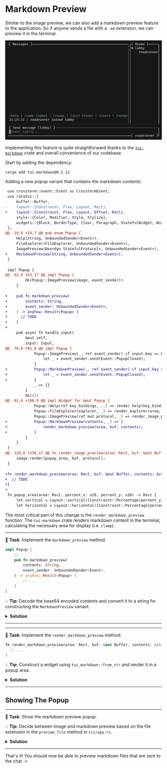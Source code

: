 # Markdown Preview

Similar to the image preview, we can also add a markdown preview feature to the application. So if anyone sends a file with a `.md` extension, we can preview it in the terminal.

![markdown preview](images/markdown_preview.gif)

Implementing this feature is quite straightforward thanks to the [`tui-markdown`](https://github.com/joshka/tui-markdown) crate and overall convenience of our codebase.

Start by adding the dependency:

```sh
cargo add tui-markdown@0.2.12
```

Adding a new popup variant that contains the markdown contents:

```diff
 use crossterm::event::Event as CrosstermEvent;
 use ratatui::{
     buffer::Buffer,
-    layout::{Constraint, Flex, Layout, Rect},
+    layout::{Constraint, Flex, Layout, Offset, Rect},
     style::{Color, Modifier, Style, Stylize},
     widgets::{Block, BorderType, Clear, Paragraph, StatefulWidget, Widget, Wrap},
 };
@@ -19,6 +19,7 @@ pub enum Popup {
     Help(String, UnboundedSender<Event>),
     FileExplorer(FileExplorer, UnboundedSender<Event>),
     ImagePreview(Box<dyn StatefulProtocol>, UnboundedSender<Event>),
+    MarkdownPreview(String, UnboundedSender<Event>),
 }

 impl Popup {
@@ -52,6 +53,17 @@ impl Popup {
         Ok(Popup::ImagePreview(image, event_sender))
     }

+    pub fn markdown_preview(
+        contents: String,
+        event_sender: UnboundedSender<Event>,
+    ) -> anyhow::Result<Popup> {
+      // TODO
+    }
+
     pub async fn handle_input(
         &mut self,
         input: Input,
@@ -79,6 +91,9 @@ impl Popup {
             Popup::ImagePreview(_, ref event_sender) if input.key == Key::Esc => {
                 let _ = event_sender.send(Event::PopupClosed);
             }
+            Popup::MarkdownPreview(_, ref event_sender) if input.key == Key::Esc => {
+                let _ = event_sender.send(Event::PopupClosed);
+            }
             _ => {}
         }
         Ok(())
@@ -91,6 +106,9 @@ impl Widget for &mut Popup {
             Popup::Help(ref key_bindings, ..) => render_help(key_bindings, area, buf),
             Popup::FileExplorer(explorer, _) => render_explorer(area, buf, explorer),
             Popup::ImagePreview(ref mut protocol, _) => render_image_preview(area, buf, protocol),
+            Popup::MarkdownPreview(contents, _) => {
+                render_markdown_preview(area, buf, contents);
+            }
         }
     }
 }
@@ -120,6 +138,17 @@ fn render_image_preview(area: Rect, buf: &mut Buffer, protocol: &mut Box<dyn Sta
     image.render(popup_area, buf, protocol);
 }

+fn render_markdown_preview(area: Rect, buf: &mut Buffer, contents: &str) {
+  // TODO
+}
+
 fn popup_area(area: Rect, percent_x: u16, percent_y: u16) -> Rect {
     let vertical = Layout::vertical([Constraint::Percentage(percent_y)]).flex(Flex::Center);
     let horizontal = Layout::horizontal([Constraint::Percentage(percent_x)]).flex(Flex::Center);
```

The most critical part of this change is the `render_markdown_preview` function. The `tui-markdown` crate renders markdown content in the terminal, calculating the necessary area for display (i.e. `clamp`).

---

🎯 **Task**: Implement the `markdown_preview` method.

```rust
impl Popup {
    // ...
    pub fn markdown_preview(
        contents: String,
        event_sender: UnboundedSender<Event>,
    ) -> anyhow::Result<Popup> {
        // ...
    }
}
```

💡 **Tip:** Decode the base64 encoded contents and convert it to a string for constructing the `MarkdownPreview` variant.

<details>
<summary><b>Solution</b></summary>

```rust
impl Popup {
    // ...
    pub fn markdown_preview(
        contents: String,
        event_sender: UnboundedSender<Event>,
    ) -> anyhow::Result<Popup> {
        let contents = BASE64_STANDARD.decode(contents.as_bytes())?;
        Ok(Popup::MarkdownPreview(
            String::from_utf8(contents)?,
            event_sender,
        ))
    }
}
```

</details>

---

---

🎯 **Task**: Implement the `render_markdown_preview` method.

```rust
fn render_markdown_preview(area: Rect, buf: &mut Buffer, contents: &str) {
  // ...
}
```

💡 **Tip:** Construct a widget using `tui_markdown::from_str` and render it in a popup area.

<details>
<summary><b>Solution</b></summary>

```rust
fn render_markdown_preview(area: Rect, buf: &mut Buffer, contents: &str) {
    let text = tui_markdown::from_str(contents);
    let mut popup_area = popup_area(area, 80, 80);
    if let (Ok(width), Ok(height)) = (u16::try_from(text.width()), u16::try_from(text.height())) {
        popup_area = popup_area.clamp(Rect::new(popup_area.x, popup_area.y, width + 2, height + 2));
    }
    Clear.render(popup_area, buf);
    Block::bordered().render(popup_area, buf);
    text.render(popup_area.offset(Offset { x: 1, y: 1 }), buf);
}
```

</details>

---

## Showing The Popup

---

🎯 **Task**: Show the markdown preview popup.

💡 **Tip:** Decide between image and markdown preview based on the file extension in the `preview_file` method in `src/app.rs`.

<details>
<summary><b>Solution</b></summary>

```diff
         let selected_event = self.message_list.selected_event();
         let event_sender = self.event_sender.clone();
         if let Some(ServerEvent::RoomEvent {
-            event: RoomEvent::File { contents, .. },
+            event: RoomEvent::File { filename, contents },
             ..
         }) = selected_event
         {
-            let popup = Popup::image_preview(contents, event_sender)?;
+            let popup = if filename.ends_with("jpg") {
+                Popup::image_preview(contents, event_sender)
+            } else {
+                Popup::markdown_preview(contents, event_sender)
+            }?;
             self.popup = Some(popup);
         }
         Ok(())
```

</details>

---

That's it! You should now be able to preview markdown files that are sent to the chat. 🔥
